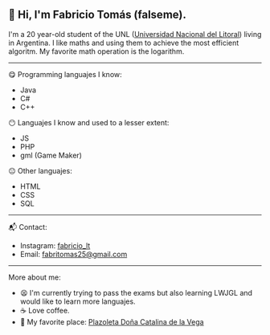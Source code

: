 ## 👋 Hi, I'm Fabricio Tomás (falseme).
I'm a 20 year-old student of the UNL ([Universidad Nacional del Litoral](https://www.unl.edu.ar "Universidad Nacional del Litoral ARG")) living in Argentina.
I like maths and using them to achieve the most efficient algoritm. My favorite math operation is the logarithm.

------------

:yum: Programming languajes I know:
- Java
- C#
- C++

:no_mouth: Languajes I know and used to a lesser extent:
- JS
- PHP
- gml (Game Maker)

:neutral_face: Other languajes:
- HTML
- CSS
- SQL

------------

:mailbox_with_mail: Contact:
- Instagram: [fabricio_lt](https://www.instagram.com/fabricio_lt/ "fabricio_lt")
- Email: fabritomas25@gmail.com

------------

More about me:
- :tired_face: I'm currently trying to pass the exams but also learning LWJGL and would like to learn more languajes.
- :coffee: Love coffee.
- :sunrise_over_mountains: My favorite place: [Plazoleta Doña Catalina de la Vega](https://goo.gl/maps/sp7PmeRoAqiWfFcR7 "Plazoleta Doña Catalina de la Vega")
